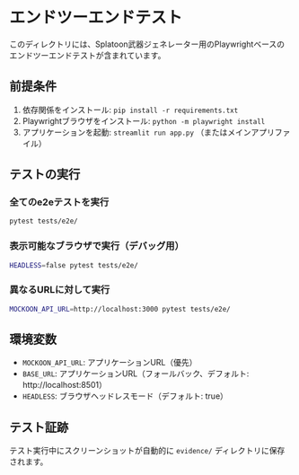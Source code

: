 # エンドツーエンドテスト

このディレクトリには、Splatoon武器ジェネレーター用のPlaywrightベースのエンドツーエンドテストが含まれています。

## 前提条件

1. 依存関係をインストール: `pip install -r requirements.txt`
2. Playwrightブラウザをインストール: `python -m playwright install`
3. アプリケーションを起動: `streamlit run app.py` （またはメインアプリファイル）

## テストの実行

### 全てのe2eテストを実行
```bash
pytest tests/e2e/
```

### 表示可能なブラウザで実行（デバッグ用）
```bash
HEADLESS=false pytest tests/e2e/
```

### 異なるURLに対して実行
```bash
MOCKOON_API_URL=http://localhost:3000 pytest tests/e2e/
```

## 環境変数

- `MOCKOON_API_URL`: アプリケーションURL（優先）
- `BASE_URL`: アプリケーションURL（フォールバック、デフォルト: http://localhost:8501）
- `HEADLESS`: ブラウザヘッドレスモード（デフォルト: true）

## テスト証跡

テスト実行中にスクリーンショットが自動的に `evidence/` ディレクトリに保存されます。